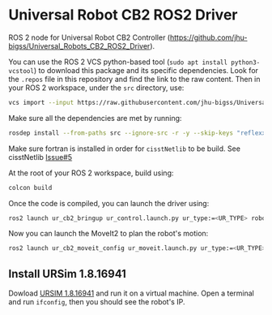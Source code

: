 # Universal Robot CB2 ROS2 Driver

ROS 2 node for Universal Robot CB2 Controller (https://github.com/jhu-bigss/Universal_Robots_CB2_ROS2_Driver).

You can use the ROS 2 VCS python-based tool (`sudo apt install python3-vcstool`) to download this package and its specific dependencies. Look for the `.repos` file in this repository and find the link to the raw content. Then in your ROS 2 workspace, under the `src` directory, use:
```bash
vcs import --input https://raw.githubusercontent.com/jhu-bigss/Universal_Robots_CB2_ROS2_Driver/main/ur_cb2_driver.repos
```
Make sure all the dependencies are met by running:

```bash
rosdep install --from-paths src --ignore-src -r -y --skip-keys "reflexxes_type2"
```

Make sure fortran is installed in order for `cisstNetlib` to be build. See cisstNetlib [Issue#5](https://github.com/jhu-cisst/cisstNetlib/issues/5#issuecomment-1169452231)

At the root of your ROS 2 workspace, build using:
```bash
colcon build
```

Once the code is compiled, you can launch the driver using:
```bash
ros2 launch ur_cb2_bringup ur_control.launch.py ur_type:=<UR_TYPE> robot_ip:=<IP_OF_THE_ROBOT>
```

Now you can launch the MoveIt2 to plan the robot's motion:
```bash
ros2 launch ur_cb2_moveit_config ur_moveit.launch.py ur_type:=<UR_TYPE>
```

## Install URSim 1.8.16941
Dowload [URSIM 1.8.16941](https://www.universal-robots.com/download/software-cb-series/simulator-non-linux/offline-simulator-cb-series-non-linux-ursim-1816941/) and run it on a virtual machine. Open a terminal and run `ifconfig`, then you should see the robot's IP.
